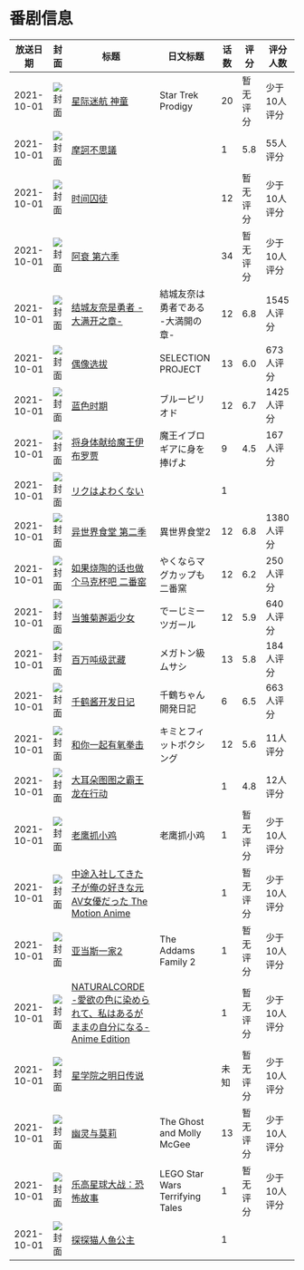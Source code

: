 # 番剧信息

|放送日期|封面|标题|日文标题|话数|评分|评分人数|
|---|---|---|---|---|---|---|
|2021-10-01|![封面](https://lain.bgm.tv/pic/cover/c/17/c3/355796_d21Zx.jpg)|[星际迷航 神童](https://bangumi.tv/subject/355796)|Star Trek Prodigy|20|暂无评分|少于10人评分|
|2021-10-01|![封面](https://lain.bgm.tv/pic/cover/c/ab/53/354271_RC2Dc.jpg)|[摩訶不思議](https://bangumi.tv/subject/354271)||1|5.8|55人评分|
|2021-10-01|![封面](https://lain.bgm.tv/pic/cover/c/66/40/364864_L75FR.jpg)|[时间囚徒](https://bangumi.tv/subject/364864)||12|暂无评分|少于10人评分|
|2021-10-01|![封面](https://lain.bgm.tv/pic/cover/c/84/ff/370350_W2PTG.jpg)|[阿衰 第六季](https://bangumi.tv/subject/370350)||34|暂无评分|少于10人评分|
|2021-10-01|![封面](https://lain.bgm.tv/pic/cover/c/a2/ed/311759_x0GRw.jpg)|[结城友奈是勇者 -大满开之章-](https://bangumi.tv/subject/311759)|結城友奈は勇者である -大満開の章-|12|6.8|1545人评分|
|2021-10-01|![封面](https://lain.bgm.tv/pic/cover/c/85/e7/321190_xXA8B.jpg)|[偶像选拔](https://bangumi.tv/subject/321190)|SELECTION PROJECT|13|6.0|673人评分|
|2021-10-01|![封面](https://lain.bgm.tv/pic/cover/c/29/03/325612_8oF64.jpg)|[蓝色时期](https://bangumi.tv/subject/325612)|ブルーピリオド|12|6.7|1425人评分|
|2021-10-01|![封面](https://bangumi.tv/img/no_icon_subject.png)|[将身体献给魔王伊布罗贾](https://bangumi.tv/subject/328356)|魔王イブロギアに身を捧げよ|9|4.5|167人评分|
|2021-10-01|![封面](https://lain.bgm.tv/pic/cover/c/3a/a9/332654_UbbFj.jpg)|[リクはよわくない](https://bangumi.tv/subject/332654)||1|||
|2021-10-01|![封面](https://lain.bgm.tv/pic/cover/c/c2/d6/333853_H0g6q.jpg)|[异世界食堂 第二季](https://bangumi.tv/subject/333853)|異世界食堂2|12|6.8|1380人评分|
|2021-10-01|![封面](https://lain.bgm.tv/pic/cover/c/49/2e/339694_L932R.jpg)|[如果烧陶的话也做个马克杯吧 二番窑](https://bangumi.tv/subject/339694)|やくならマグカップも 二番窯|12|6.2|250人评分|
|2021-10-01|![封面](https://lain.bgm.tv/pic/cover/c/c3/d7/342672_42472.jpg)|[当雏菊邂逅少女](https://bangumi.tv/subject/342672)|でーじミーツガール|12|5.9|640人评分|
|2021-10-01|![封面](https://lain.bgm.tv/pic/cover/c/00/39/343125_F2WnP.jpg)|[百万吨级武藏](https://bangumi.tv/subject/343125)|メガトン級ムサシ|13|5.8|184人评分|
|2021-10-01|![封面](https://bangumi.tv/img/no_icon_subject.png)|[千鹤酱开发日记](https://bangumi.tv/subject/345525)|千鶴ちゃん開発日記|6|6.5|663人评分|
|2021-10-01|![封面](https://lain.bgm.tv/pic/cover/c/30/40/347792_whP0a.jpg)|[和你一起有氧拳击](https://bangumi.tv/subject/347792)|キミとフィットボクシング|12|5.6|11人评分|
|2021-10-01|![封面](https://lain.bgm.tv/pic/cover/c/32/f8/351269_21DC0.jpg)|[大耳朵图图之霸王龙在行动](https://bangumi.tv/subject/351269)||1|4.8|12人评分|
|2021-10-01|![封面](https://lain.bgm.tv/pic/cover/c/dc/5b/351719_30M4m.jpg)|[老鹰抓小鸡](https://bangumi.tv/subject/351719)|老鹰抓小鸡|1|暂无评分|少于10人评分|
|2021-10-01|![封面](https://bangumi.tv/img/no_icon_subject.png)|[中途入社してきた子が俺の好きな元AV女優だった The Motion Anime](https://bangumi.tv/subject/357517)||1|暂无评分|少于10人评分|
|2021-10-01|![封面](https://lain.bgm.tv/pic/cover/c/44/ea/363288_f2Z3F.jpg)|[亚当斯一家2](https://bangumi.tv/subject/363288)|The Addams Family 2|1|暂无评分|少于10人评分|
|2021-10-01|![封面](https://bangumi.tv/img/no_icon_subject.png)|[NATURALCORDE -愛欲の色に染められて、私はあるがままの自分になる- Anime Edition](https://bangumi.tv/subject/363869)||1|暂无评分|少于10人评分|
|2021-10-01|![封面](https://lain.bgm.tv/pic/cover/c/c7/0d/364862_o7b1j.jpg)|[星学院之明日传说](https://bangumi.tv/subject/364862)||未知|暂无评分|少于10人评分|
|2021-10-01|![封面](https://lain.bgm.tv/pic/cover/c/b3/1c/365827_A876Q.jpg)|[幽灵与莫莉](https://bangumi.tv/subject/365827)|The Ghost and Molly McGee|13|暂无评分|少于10人评分|
|2021-10-01|![封面](https://lain.bgm.tv/pic/cover/c/49/ee/461531_4oiee.jpg)|[乐高星球大战：恐怖故事](https://bangumi.tv/subject/461531)|LEGO Star Wars Terrifying Tales|1|暂无评分|少于10人评分|
|2021-10-01|![封面](https://lain.bgm.tv/pic/cover/c/1f/ae/510538_vkVg7.jpg)|[探探猫人鱼公主](https://bangumi.tv/subject/510538)||1|||
